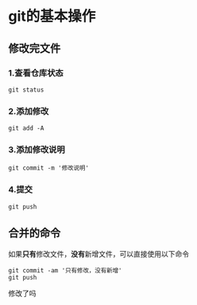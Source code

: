 # git的基本操作

## 修改完文件

### 1.查看仓库状态
``` shell
git status

```

### 2.添加修改
``` shell
git add -A

```

### 3.添加修改说明
``` shell
git commit -m '修改说明'

```

### 4.提交
``` shell
git push

```

## 合并的命令
如果**只有**修改文件，**没有**新增文件，可以直接使用以下命令
``` shell
git commit -am '只有修改，没有新增'
git push

```

修改了吗